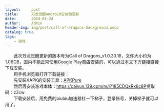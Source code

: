 ```yaml
---
layout:     post
title:      万龙觉醒Android安装包更新
date:       2024-01-24
author:     Admin
header-img: img/post/call-of-dragons-background.webp
catalog: true
tags:
    - 游戏
---
```

&emsp;&emsp;此次万龙觉醒更新的版本号为Call of Dragons_v1.0.33.19，文件大小约为1.06GB，国内不能正常使用Google Play商店安装的，可以通过本文下方链接直接下载安装。
<br>
&emsp;&emsp;用手机浏览器打开下载链接：
<br>
&emsp;&emsp;先安装XAPK的安装工具：<a name = "ref1" href="https://www.123pan.com/s/D315Vv-izwwA.html">APKPure</a>
<br>
&emsp;&emsp;然后再安装游戏本体：<a name = "ref1" href="https://caiyun.139.com/m/i?185CDQxRx8c8P">https://caiyun.139.com/m/i?185CDQxRx8c8P</a>提取码：zZcw
<br>
&emsp;&emsp;下载安装后，用免费的biubiu加速器挂一下梯子，登录账号，关掉梯子就可以用了。